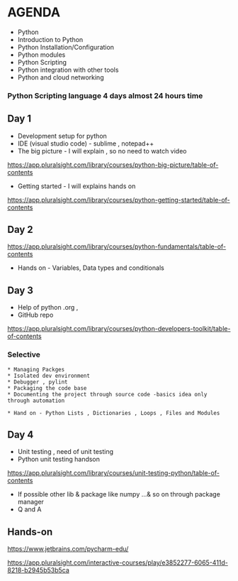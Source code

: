 # AGENDA 

* Python
* Introduction to Python
* Python Installation/Configuration
* Python modules
* Python Scripting
* Python integration with other tools
* Python and cloud networking


### Python Scripting language 4 days almost 24 hours time

## Day 1

* Development setup for python  
* IDE (visual studio code) - sublime , notepad++
* The big picture - I will explain , so no need to watch video

<https://app.pluralsight.com/library/courses/python-big-picture/table-of-contents>

* Getting started  -  I will explains hands on 

<https://app.pluralsight.com/library/courses/python-getting-started/table-of-contents>


## Day 2

<https://app.pluralsight.com/library/courses/python-fundamentals/table-of-contents>

* Hands on - Variables, Data types and conditionals

## Day 3

* Help of python .org , 
* GitHub repo

<https://app.pluralsight.com/library/courses/python-developers-toolkit/table-of-contents>


### Selective 
    * Managing Packges 
    * Isolated dev environment
    * Debugger , pylint
    * Packaging the code base
    * Documenting the project through source code -basics idea only through automation
      
    * Hand on - Python Lists , Dictionaries , Loops , Files and Modules

## Day 4

* Unit testing  , need of unit testing
* Python unit testing  handson

<https://app.pluralsight.com/library/courses/unit-testing-python/table-of-contents>

* If possible other lib & package like numpy …& so on through package manager
* Q and A

## Hands-on 

<https://www.jetbrains.com/pycharm-edu/>

<https://app.pluralsight.com/interactive-courses/play/e3852277-6065-411d-8218-b2945b53b5ca>

